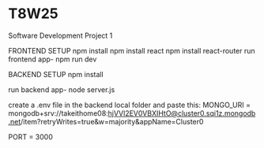 # T8W25
Software Development Project 1

FRONTEND SETUP
npm install
npm install react
npm install react-router
run frontend app- npm run dev


BACKEND SETUP
npm install

run backend app- node server.js

create a .env file in the backend local folder and paste this:
MONGO_URI = mongodb+srv://takeithome08:hjVVl2EV0VBXIHtO@cluster0.sqi1z.mongodb.net/item?retryWrites=true&w=majority&appName=Cluster0

PORT = 3000


